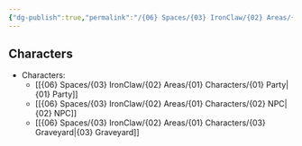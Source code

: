 ```yaml
---
{"dg-publish":true,"permalink":"/{06} Spaces/{03} IronClaw/{02} Areas/{01} Characters/","title":"{01} Characters","pinned":true}
---
```



## Characters

-  Characters: 
    - [[{06} Spaces/{03} IronClaw/{02} Areas/{01} Characters/{01} Party\|{01} Party]]
    - [[{06} Spaces/{03} IronClaw/{02} Areas/{01} Characters/{02} NPC\|{02} NPC]]
    - [[{06} Spaces/{03} IronClaw/{02} Areas/{01} Characters/{03} Graveyard\|{03} Graveyard]]


